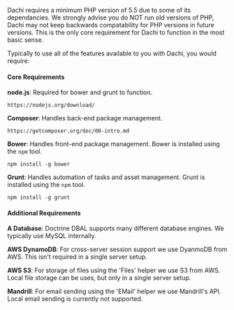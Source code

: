 Dachi requires a minimum PHP version of 5.5 due to some of its dependancies. We strongly advise you do NOT run old
versions of PHP, Dachi may not keep backwards compatability for PHP versions in future versions. This is the only core
requirement for Dachi to function in the most basic sense.

Typically to use all of the features available to you with Dachi, you would require:

#### Core Requirements
**node.js**: Required for bower and grunt to function.
```none
https://nodejs.org/download/
```

**Composer**: Handles back-end package management.
```none
https://getcomposer.org/doc/00-intro.md
```

**Bower**: Handles front-end package management. Bower is installed using the `npm` tool.
```none
npm install -g bower
```

**Grunt**: Handles automation of tasks and asset management. Grunt is installed using the `npm` tool.
```none
npm install -g grunt
```

#### Additional Requirements
**A Database**: Doctrine DBAL supports many different database engines. We typically use MySQL internally.

**AWS DynamoDB**: For cross-server session support we use DyanmoDB from AWS. This isn't required in a single server
setup.

**AWS S3**: For storage of files using the 'Files' helper we use S3 from AWS. Local file storage can be uses, but only
in a single server setup.

**Mandrill**: For email sending using the 'EMail' helper we use Mandrill's API. Local email sending is currently not
supported.
